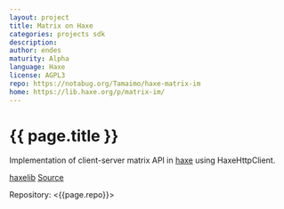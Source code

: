 ```yaml
---
layout: project
title: Matrix on Haxe
categories: projects sdk
description: 
author: endes
maturity: Alpha
language: Haxe
license: AGPL3
repo: https://notabug.org/Tamaimo/haxe-matrix-im
home: https://lib.haxe.org/p/matrix-im/
---
```


# {{ page.title }}
Implementation of client-server matrix API in [haxe](https://haxe.org/) using HaxeHttpClient.

[haxelib](https://lib.haxe.org/p/matrix-im/)
[Source](https://notabug.org/Tamaimo/haxe-matrix-im)

Repository: <{{page.repo}}>
